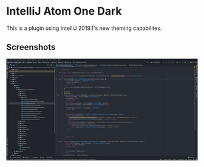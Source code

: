 # IntelliJ Atom One Dark

This is a plugin using IntelliJ 2019.1's new theming capabilites.

## Screenshots
![Screenshot 1](https://github.com/loidsemus/atomtheme/blob/master/screenshots/screenshot1.png?raw=true)
